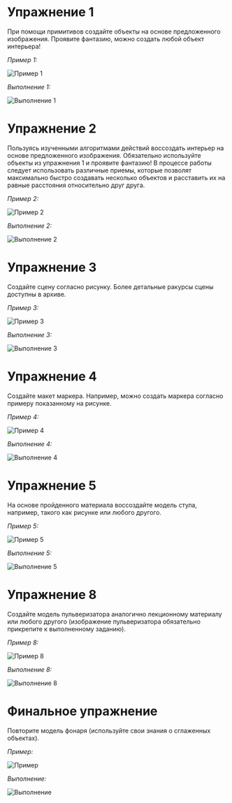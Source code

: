 # Упражнение 1

При помощи примитивов создайте объекты на основе предложенного изображения. Проявите фантазию, можно создать любой объект интерьера! 

*Пример 1:*

![Пример 1](task1/example1.png)

*Выполнение 1:*

![Выполнение 1](task1/result1.png)

# Упражнение 2

Пользуясь изученными алгоритмами действий воссоздать интерьер на основе предложенного изображения. Обязательно используйте объекты из упражнения 1 и проявите фантазию! В процессе работы следует использовать различные приемы, которые позволят максимально быстро создавать несколько объектов и расставить их на равные расстояния относительно друг друга.

*Пример 2:*

![Пример 2](task2/example2.png)

*Выполнение 2:*

![Выполнение 2](task2/result2.png)

# Упражнение 3

Создайте сцену согласно рисунку. Более детальные ракурсы сцены доступны в архиве.

*Пример 3:*

![Пример 3](task3/example3.png)

*Выполнение 3:*

![Выполнение 3](task3/result3.png)

# Упражнение 4

Создайте макет маркера. Например, можно создать маркера согласно примеру показанному на рисунке.

*Пример 4:*

![Пример 4](task4/example4.jpg)

*Выполнение 4:*

![Выполнение 4](task4/result4.png)

# Упражнение 5

На основе пройденного материала воссоздайте модель стула, например, такого как рисунке или любого другого.

*Пример 5:*

![Пример 5](task5/example5.jpg)

*Выполнение 5:*

![Выполнение 5](task5/result5.png)

# Упражнение 8

Создайте модель пульверизатора аналогично лекционному материалу или любого другого (изображение пульверизатора обязательно прикрепите к выполненному заданию).

*Пример 8:*

![Пример 8](task8/example8.png)

*Выполнение 8:*

![Выполнение 8](task8/result8.png)

# Финальное упражнение

Повторите модель фонаря (используйте свои знания о сглаженных объектах).

*Пример:*

![Пример](exam/example_exam.jpg)

*Выполнение:*

![Выполнение](exam/result_exam.png)